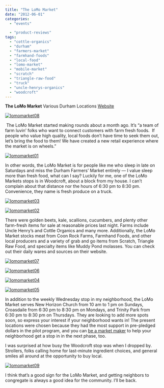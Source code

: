 ```yaml
---
title: "The LoMo Market"
date: "2012-06-01"
categories:
  - "events"
  
  - "product-reviews"
tags:
  - "cottle-organics"
  - "durham"
  - "farmers-market"
  - "farmhand-foods"
  - "local-food"
  - "lomo-market"
  - "mobile-market"
  - "scratch"
  - "triangle-raw-food"
  - "truck"
  - "uncle-henrys-organics"
  - "woodcroft"
---
```


**The LoMo Market** Various Durham Locations [Website](http://lomomarket.com/)

[![](http://www.rebeccagomezfarrell.com/wp-content/uploads/2012/05/lomomarket08.jpg "lomomarket08")](http://www.rebeccagomezfarrell.com/wp-content/uploads/2012/05/lomomarket08.jpg)

 The LoMo Market started making rounds about a month ago. It’s “a team of farm luvin’ folks who want to connect customers with farm fresh foods.  If people who value high quality, local foods don’t have time to seek them out, let’s bring the food to them! We have created a new retail experience where the market is on wheels.”

[![](http://www.rebeccagomezfarrell.com/wp-content/uploads/2012/05/lomomarket01.jpg "lomomarket01")](http://www.rebeccagomezfarrell.com/wp-content/uploads/2012/05/lomomarket01.jpg)

In other words, the LoMo Market is for people like me who sleep in late on Saturdays and miss the Durham Farmers’ Market entirely — I value sleep more than fresh food, what can I say? Luckily for me, one of the LoMo Markets stops is in Woodcroft, about a block from my house. I can’t complain about that distance nor the hours of 6:30 pm to 8:30 pm. Convenience, they name is fresh produce on a truck.

[![](http://www.rebeccagomezfarrell.com/wp-content/uploads/2012/05/lomomarket03.jpg "lomomarket03")](http://www.rebeccagomezfarrell.com/wp-content/uploads/2012/05/lomomarket03.jpg)

[![](http://www.rebeccagomezfarrell.com/wp-content/uploads/2012/05/lomomarket02.jpg "lomomarket02")](http://www.rebeccagomezfarrell.com/wp-content/uploads/2012/05/lomomarket02.jpg)

There were golden beets, kale, scallions, cucumbers, and plenty other farm-fresh items for sale at reasonable prices last night. Farms include Uncle Henry’s and Cottle Organics and many more. Additionally, the LoMo Market stocks meat from Coon Rock Farms, Farmhand Foods, and other local producers and a variety of grab and go items from Scratch, Triangle Raw Food, and specialty items like Muddy Pond molasses. You can check out their daily wares and sources on their website.




<div class="caption">

[![](http://www.rebeccagomezfarrell.com/wp-content/uploads/2012/05/lomomarket07.jpg "lomomarket07")](http://www.rebeccagomezfarrell.com/wp-content/uploads/2012/05/lomomarket07.jpg)</div>





<div class="caption">

[![](http://www.rebeccagomezfarrell.com/wp-content/uploads/2012/05/lomomarket06.jpg "lomomarket06")](http://www.rebeccagomezfarrell.com/wp-content/uploads/2012/05/lomomarket06.jpg)</div>





<div class="caption">

[![](http://www.rebeccagomezfarrell.com/wp-content/uploads/2012/05/lomomarket04.jpg "lomomarket04")](http://www.rebeccagomezfarrell.com/wp-content/uploads/2012/05/lomomarket04.jpg)</div>





<div class="caption">

[![](http://www.rebeccagomezfarrell.com/wp-content/uploads/2012/05/lomomarket05.jpg "lomomarket05")](http://www.rebeccagomezfarrell.com/wp-content/uploads/2012/05/lomomarket05.jpg)</div>


In addition to the weekly Wednesday stop in my neighborhood, the LoMo Market serves New Horizon Church from 10 am to 1 pm on Sundays, Croasdaile from 6:30 pm to 8:30 pm on Mondays, and Trinity Park from 6:30 pm to 8:30 pm on Thursdays. They are looking to add more spots soon, so express your interest if your neighborhood wants in! The present locations were chosen because they had the most support in pre-pledged dollars in the pilot program, and you can [be a market maker](http://lomomarket.com/get-involved/be-a-market-maker/) to help your neighborhood get a stop in in the next phase, too.

I was surprised at how busy the Woodcroft stop was when I dropped by. Strollers, folks calling home for last-minute ingredient choices, and general smiles all around at the opportunity to buy local.




<div class="caption">

[![](http://www.rebeccagomezfarrell.com/wp-content/uploads/2012/05/lomomarket09.jpg "lomomarket09")](http://www.rebeccagomezfarrell.com/wp-content/uploads/2012/05/lomomarket09.jpg)</div>


I think that’s a good sign for the LoMo Market, and getting neighbors to congregate is always a good idea for the community. I’ll be back.
